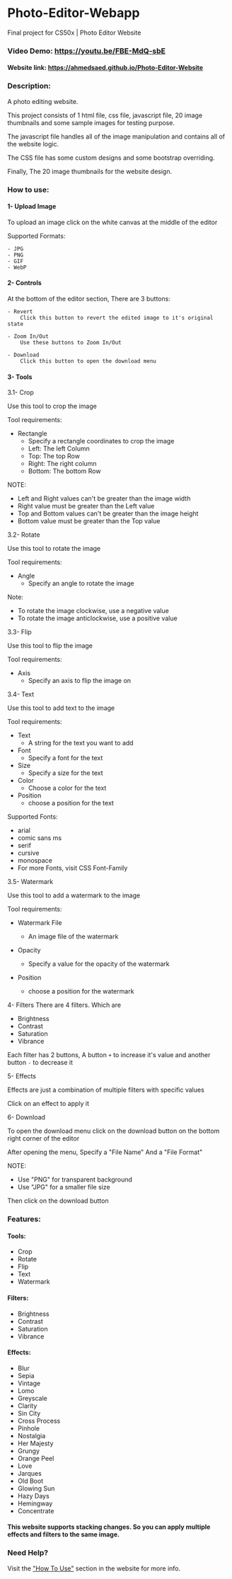 # Photo-Editor-Webapp
Final project for CS50x | Photo Editor Website

### Video Demo: <https://youtu.be/FBE-MdQ-sbE>

#### Website link: <https://ahmedsaed.github.io/Photo-Editor-Website>

### Description:
A photo editing website.

This project consists of 1 html file, css file, javascript file, 20 image thumbnails and some sample images for testing purpose.

The javascript file handles  all of the image manipulation and contains all of the website logic.

The CSS file has some custom designs and some bootstrap overriding.

Finally, The 20 image thumbnails for the website design.

### How to use:

#### 1- Upload Image

To upload an image click on the white canvas at the middle of the editor

Supported Formats:

    - JPG
    - PNG
    - GIF
    - WebP

#### 2- Controls

At the bottom of the editor section, There are 3 buttons:

    - Revert
        Click this button to revert the edited image to it's original state

    - Zoom In/Out
        Use these buttons to Zoom In/Out

    - Download
        Click this button to open the download menu

#### 3- Tools

3.1- Crop

Use this tool to crop the image

Tool requirements:

- Rectangle
    - Specify a rectangle coordinates to crop the image
    - Left: The left Column
    - Top: The top Row
    - Right: The right column
    - Bottom: The bottom Row

NOTE:

- Left and Right values can't be greater than the image width
- Right value must be greater than the Left value
- Top and Bottom values can't be greater than the image height
- Bottom value must be greater than the Top value

3.2- Rotate

Use this tool to rotate the image

Tool requirements:
- Angle
    - Specify an angle to rotate the image

Note:
- To rotate the image clockwise, use a negative value
- To rotate the image anticlockwise, use a positive value

3.3- Flip

Use this tool to flip the image

Tool requirements:
- Axis
    - Specify an axis to flip the image on

3.4- Text

Use this tool to add text to the image

Tool requirements:
- Text
    - A string for the text you want to add
- Font
    - Specify a font for the text
- Size
    - Specify a size for the text
- Color
    - Choose a color for the text
- Position
    - choose a position for the text

Supported Fonts:
- arial
- comic sans ms
- serif
- cursive
- monospace
- For more Fonts, visit CSS Font-Family

3.5- Watermark

Use this tool to add a watermark to the image

Tool requirements:
- Watermark File
    - An image file of the watermark

- Opacity
    - Specify a value for the opacity of the watermark

- Position
    - choose a position for the watermark


4- Filters
There are 4 filters. Which are

- Brightness
- Contrast
- Saturation
- Vibrance

Each filter has 2 buttons, A button `+` to increase it's value and another button `-` to decrease it

5- Effects

Effects are just a combination of multiple filters with specific values

Click on an effect to apply it

6- Download

To open the download menu click on the download button on the bottom right corner of the editor

After opening the menu, Specify a "File Name" And a "File Format"

NOTE:
- Use "PNG" for transparent background
- Use "JPG" for a smaller file size

Then click on the download button

### Features:
#### Tools:
- Crop
- Rotate
- Flip
- Text
- Watermark

#### Filters:
- Brightness
- Contrast
- Saturation
- Vibrance

#### Effects:
- Blur
- Sepia
- Vintage
- Lomo
- Greyscale
- Clarity
- Sin City
- Cross Process
- Pinhole
- Nostalgia
- Her Majesty
- Grungy
- Orange Peel
- Love
- Jarques
- Old Boot
- Glowing Sun
- Hazy Days
- Hemingway
- Concentrate

#### This website supports stacking changes. So you can apply multiple effects and filters to the same image.

### Need Help?
Visit the ["How To Use"](https://ahmedsaed.github.io/Photo-Editor-Website/#doc) section in the website for more info.
